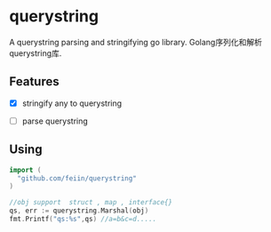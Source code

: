 # querystring
A querystring parsing and stringifying  go library.  Golang序列化和解析querystring库.



## Features
- [x] stringify any to querystring
- [ ] parse querystring


## Using

```go
import (
  "github.com/feiin/querystring"
)

//obj support  struct , map , interface{}
qs, err := querystring.Marshal(obj)
fmt.Printf("qs:%s",qs) //a=b&c=d.....

```
